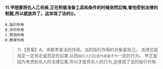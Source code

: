 #### 11.甲想要将仇人乙杀掉,正在积极准备工具和条件的时候突然后悔,害怕受到法律的制裁,所以就放弃了。这体现了法的()。
    A.指引作用
    B.评价作用
    C.预测作用
    D.教育作用

>   11.【答案】A。本题考查法的作用。法的指引作用的对象是自己。
法律总是规定一定肯定或否定的后果,从而`指引人们应该为或者不为`一定的行为。
甲正是因为考虑到杀人的法律后果,所以才放弃杀人的行为,这体现了法的指引作用










    